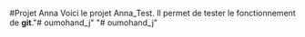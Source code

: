 #Projet Anna
Voici le projet Anna_Test.
Il permet de tester le fonctionnement de **git**."# oumohand_j" 
"# oumohand_j" 

